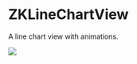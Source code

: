 # ZKLineChartView
A line chart view with animations.

![](https://github.com/HelloiWorld/ZKLineChartView/blob/master/Untitled.gif)
